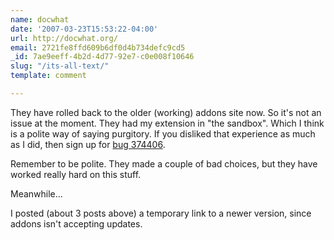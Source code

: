 ```yaml
---
name: docwhat
date: '2007-03-23T15:53:22-04:00'
url: http://docwhat.org/
email: 2721fe8ffd609b6df0d4b734defc9cd5
_id: 7ae9eeff-4b2d-4d77-92e7-c0e008f10646
slug: "/its-all-text/"
template: comment

---
```


They have rolled back to the older (working) addons site now.  So it's not an issue at the moment.  They had my extension in "the sandbox".  Which I think is a polite way of saying purgitory. If you disliked that experience as much as I did, then sign up for <a href="https://bugzilla.mozilla.org/show_bug.cgi?id=374406" rel="nofollow">bug 374406</a>. 

Remember to be polite.  They made a couple of bad choices, but they have worked really hard on this stuff.

Meanwhile...

   I posted (about 3 posts above) a temporary link to a newer version, since addons isn't accepting updates.
